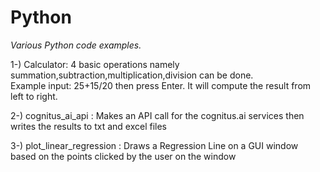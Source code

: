 # Python
*Various Python code examples.* <br/>

1-) Calculator: 4 basic operations namely summation,subtraction,multiplication,division can be done.<br/> 
Example input: 25+15/20 then press Enter. It will compute the result from left to right.

2-) cognitus_ai_api : Makes an API call for the cognitus.ai services then writes the results to txt and excel files<br/>

3-) plot_linear_regression : Draws a Regression Line on a GUI window based on the points clicked by the user on the window<br/>
